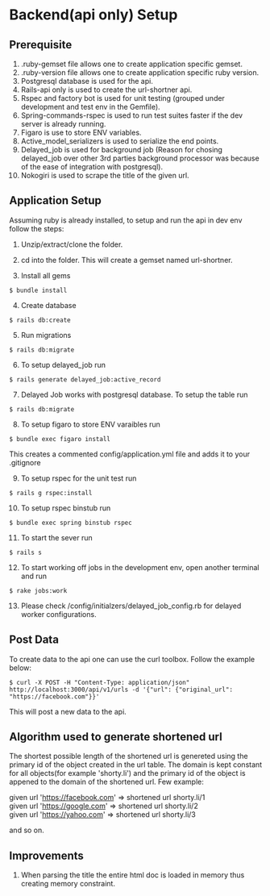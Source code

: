 # Backend(api only) Setup

## Prerequisite
1. .ruby-gemset file allows one to create application specific gemset.
2. .ruby-version file allows one to create application specific ruby version.
3. Postgresql database is used for the api.
4. Rails-api only is used to create the url-shortner api.
5. Rspec and factory bot is used for unit testing (grouped under development and test env in the Gemfile).
6. Spring-commands-rspec is used to run test suites faster if the dev server is already running.
7. Figaro is use to store ENV variables.
8. Active_model_serializers is used to serialize the end points.
9. Delayed_job is used for background job (Reason for chosing delayed_job over other 3rd parties background processor was because of the ease of integration with postgresql).
10. Nokogiri is used to scrape the title of the given url.

## Application Setup

Assuming ruby is already installed, to setup and run the api in dev env follow the steps:

1. Unzip/extract/clone the folder.

2. cd into the folder. This will create a gemset named url-shortner.

3. Install all gems 
```
$ bundle install
```
4. Create database
```
$ rails db:create
```
5. Run migrations
```
$ rails db:migrate
```
6. To setup delayed_job run
```
$ rails generate delayed_job:active_record
```
7. Delayed Job works with postgresql database. To setup the table run
```
$ rails db:migrate
```
8. To setup figaro to store ENV varaibles run
```
$ bundle exec figaro install
``` 
This creates a commented config/application.yml file and adds it to your .gitignore

9. To setup rspec for the unit test run
```
$ rails g rspec:install
```
10. To setup rspec binstub run 
```
$ bundle exec spring binstub rspec
```
11. To start the sever run
```
$ rails s
```
12. To start working off jobs in the development env, open another terminal and run
```
$ rake jobs:work
```
13. Please check /config/initialzers/delayed_job_config.rb for delayed worker configurations.

## Post Data

To create data to the api one can use the curl toolbox. Follow the example below:

```
$ curl -X POST -H "Content-Type: application/json" http://localhost:3000/api/v1/urls -d '{"url": {"original_url": "https://facebook.com"}}'
```
This will post a new data to the api.

## Algorithm used to generate shortened url

The shortest possible length of the shortened url is genereted using the primary id of the object created in the url table. The domain is kept constant for all objects(for example 'shorty.li') and the primary id of the object is appened to the domain of the shortened url. Few example:

given url 'https://facebook.com' => shortened url shorty.li/1  
given url 'https://google.com' => shortened url shorty.li/2  
given url 'https://yahoo.com' => shortened url shorty.li/3

and so on.

##  Improvements

1. When parsing the title the entire html doc is loaded in memory thus creating memory constraint.
 

